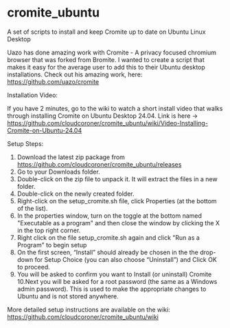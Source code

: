 # cromite_ubuntu
A set of scripts to install and keep Cromite up to date on Ubuntu Linux Desktop


Uazo has done amazing work with Cromite - A privacy focused chromium browser that was forked from Bromite. I wanted to create a script that makes it easy for the average user to add this to their Ubuntu desktop installations. Check out his amazing work, here: https://github.com/uazo/cromite

Installation Video:

  If you have 2 minutes, go to the wiki to watch a short install video that walks through installing Cromite on Ubuntu Desktop 24.04.
  Link is here -> https://github.com/cloudcoroner/cromite_ubuntu/wiki/Video-Installing-Cromite-on-Ubuntu-24.04

Setup Steps:
  1. Download the latest zip package from https://github.com/cloudcoroner/cromite_ubuntu/releases
  2. Go to your Downloads folder.
  3. Double-click on the zip file to unpack it. It will extract the files in a new folder.
  4. Double-click on the newly created folder.
  5. Right-click on the setup_cromite.sh file, click Properties (at the bottom of the list).
  6. In the properties window, turn on the toggle at the bottom named "Executable as a program" and then close the window by clicking the X in the top right corner.
  7. Right click on the file setup_cromite.sh again and click "Run as a Program" to begin setup
  8. On the first screen, “Install” should already be chosen in the the drop-down for Setup Choice (you can also choose “Uninstall”) and Click OK to proceed.
  9. You will be asked to confirm you want to Install (or uninstall) Cromite
  10.Next you will be asked for a root password (the same as a Windows admin password). This is used to make the appropriate changes to Ubuntu and is not stored anywhere.

More detailed setup instructions are available on the wiki:     https://github.com/cloudcoroner/cromite_ubuntu/wiki
